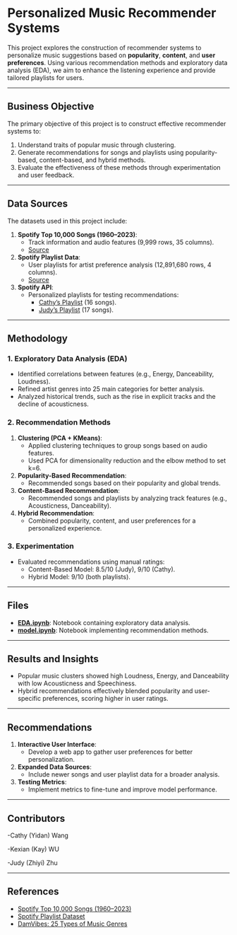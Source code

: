 
# **Personalized Music Recommender Systems**

This project explores the construction of recommender systems to personalize music suggestions based on **popularity**, **content**, and **user preferences**. Using various recommendation methods and exploratory data analysis (EDA), we aim to enhance the listening experience and provide tailored playlists for users.

---

## **Business Objective**
The primary objective of this project is to construct effective recommender systems to:
1. Understand traits of popular music through clustering.
2. Generate recommendations for songs and playlists using popularity-based, content-based, and hybrid methods.
3. Evaluate the effectiveness of these methods through experimentation and user feedback.

---

## **Data Sources**
The datasets used in this project include:
1. **Spotify Top 10,000 Songs (1960–2023)**:
   - Track information and audio features (9,999 rows, 35 columns).
   - [Source](https://www.kaggle.com/datasets/joebeachcapital/top-10000-spotify-songs-1960-now/data)
2. **Spotify Playlist Data**:
   - User playlists for artist preference analysis (12,891,680 rows, 4 columns).
   - [Source](https://www.kaggle.com/datasets/andrewmvd/spotify-playlists)
3. **Spotify API**:
   - Personalized playlists for testing recommendations:
     - [Cathy’s Playlist](https://open.spotify.com/playlist/4mDJRCphx1MUd4Dfejj6tj) (16 songs).
     - [Judy’s Playlist](https://open.spotify.com/playlist/32nyghbn3sIw168FA7VKFT) (17 songs).

---

## **Methodology**
### **1. Exploratory Data Analysis (EDA)**
- Identified correlations between features (e.g., Energy, Danceability, Loudness).
- Refined artist genres into 25 main categories for better analysis.
- Analyzed historical trends, such as the rise in explicit tracks and the decline of acousticness.

### **2. Recommendation Methods**
1. **Clustering (PCA + KMeans)**:
   - Applied clustering techniques to group songs based on audio features.
   - Used PCA for dimensionality reduction and the elbow method to set k=6.
2. **Popularity-Based Recommendation**:
   - Recommended songs based on their popularity and global trends.
3. **Content-Based Recommendation**:
   - Recommended songs and playlists by analyzing track features (e.g., Acousticness, Danceability).
4. **Hybrid Recommendation**:
   - Combined popularity, content, and user preferences for a personalized experience.

### **3. Experimentation**
- Evaluated recommendations using manual ratings:
  - Content-Based Model: 8.5/10 (Judy), 9/10 (Cathy).
  - Hybrid Model: 9/10 (both playlists).

---

## **Files**
- **[EDA.ipynb](EDA.ipynb)**: Notebook containing exploratory data analysis.
- **[model.ipynb](model.ipynb)**: Notebook implementing recommendation methods.

---

## **Results and Insights**
- Popular music clusters showed high Loudness, Energy, and Danceability with low Acousticness and Speechiness.
- Hybrid recommendations effectively blended popularity and user-specific preferences, scoring higher in user ratings.

---

## **Recommendations**
1. **Interactive User Interface**:
   - Develop a web app to gather user preferences for better personalization.
2. **Expanded Data Sources**:
   - Include newer songs and user playlist data for a broader analysis.
3. **Testing Metrics**:
   - Implement metrics to fine-tune and improve model performance.


---
## Contributors
-Cathy (Yidan) Wang

-Kexian (Kay) WU

-Judy (Zhiyi) Zhu

---

## **References**
- [Spotify Top 10,000 Songs (1960–2023)](https://www.kaggle.com/datasets/joebeachcapital/top-10000-spotify-songs-1960-now/data)
- [Spotify Playlist Dataset](https://www.kaggle.com/datasets/andrewmvd/spotify-playlists)
- [DamVibes: 25 Types of Music Genres](https://www.damvibes.com/music-theory/25-types-of-music-genres)
